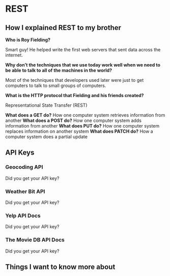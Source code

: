 # REST

## How I explained REST to my brother

**Who is Roy Fielding?**

Smart guy! He helped write the first web servers that sent data across the internet.

**Why don’t the techniques that we use today work well when we need to be able to talk to all of the machines in the world?**

Most of the techniques that developers used later were just to get computers to talk to small groups of computers.

**What is the HTTP protocol that Fielding and his friends created?**

Representational State Transfer (REST)

**What does a GET do?**
How one computer system retrieves information from another
**What does a POST do?**
How one computer system adds information from another
**What does PUT do?**
How one computer system replaces information on another system
**What does PATCH do?**
How a computer system does a partial update

## API Keys

### Geocoding API

Did you get your API key?

### Weather Bit API

Did you get your API key?

### Yelp API Docs

Did you get your API key?

### The Movie DB API Docs

Did you get your API key?

## Things I want to know more about
